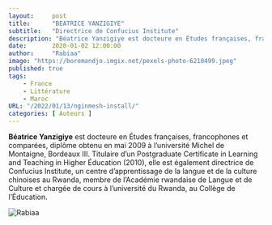 ```yaml
---
layout:     post 
title:      "BEATRICE YANZIGIYE"
subtitle:   "Directrice de Confucius Institute"
description: "Béatrice Yanzigiye est docteure en Études françaises, francophones et comparées, diplôme obtenu en mai 2009 à l’université Michel de Montaigne, Bordeaux III. Titulaire d’un Postgraduate Certificate in Learning and Teaching in Higher Éducation (2010), "
date:       2020-01-02 12:00:00
author:     "Rabiaa"
image: "https://boremandjo.imgix.net/pexels-photo-6210499.jpeg"
published: true
tags:
    - France 
    - Littérature
    - Maroc
URL: "/2022/01/13/nginmesh-install/"
categories: [ Auteurs ]
---
```


**Béatrice Yanzigiye** est docteure en Études françaises, francophones et comparées, diplôme obtenu en mai 2009 à l’université Michel de Montaigne, Bordeaux III. Titulaire d’un Postgraduate Certificate in Learning and Teaching in Higher Éducation (2010), elle est également directrice de Confucius Institute, un centre d’apprentissage de la langue et de la culture chinoises au Rwanda, membre de l’Académie rwandaise de Langue et de Culture et chargée de cours à l’université du Rwanda, au Collège de l’Éducation.


![Rabiaa](https://boremandjo.imgix.net/B%C3%A9atrice%20Yanzigiye.PNG)

